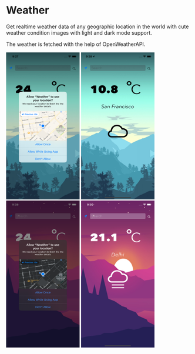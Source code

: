 # Weather

Get realtime weather data of any geographic location in the world with cute weather condition images with light and dark mode support.


The weather is fetched with the help of OpenWeatherAPI. 

<img src="https://github.com/thatgeekyboii/Weather/blob/main/image_Set/1.png" width="200" height="400" />   <img src="https://github.com/thatgeekyboii/Weather/blob/main/image_Set/2.png" width="200" height="400" />  <img src="https://github.com/thatgeekyboii/Weather/blob/main/image_Set/d2.png" width="200" height="400" /> <img src="https://github.com/thatgeekyboii/Weather/blob/main/image_Set/d1.png" width="200" height="400" /> 

